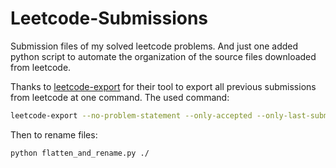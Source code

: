 # Leetcode-Submissions

Submission files of my solved leetcode problems. And just one added python script to automate the organization of the source files downloaded from leetcode.

Thanks to [leetcode-export](https://github.com/NeverMendel/leetcode-export) for their tool to export all previous submissions from leetcode at one command. The used command:
```bash
leetcode-export --no-problem-statement --only-accepted --only-last-submission
```
Then to rename files:
```bash
python flatten_and_rename.py ./
```
